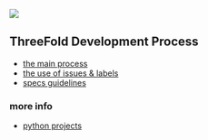 
![](https://www.google.com/url?sa=i&url=https%3A%2F%2Fwww.mag-corp.com%2Fwebsite-development%2Fwhat-to-keep-in-mind-while-working-with-a-software-development-company-in-india%2F&psig=AOvVaw1YVro7jX0FoptFtoyUb1m_&ust=1606723099974000&source=images&cd=vfe&ved=0CAIQjRxqFwoTCIjWhpqkp-0CFQAAAAAdAAAAABAJ)

## ThreeFold Development Process

- [the main process](development_process.md)
- [the use of issues & labels ](issue_labels.md)
- [specs guidelines](specs_guidelines.md)

### more info

- [python projects](python_projects.md)

